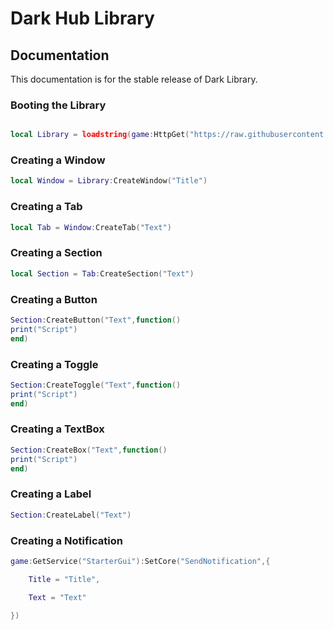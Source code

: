# Dark Hub Library
## Documentation
This documentation is for the stable release of Dark Library.
### Booting the Library
```lua

local Library = loadstring(game:HttpGet("https://raw.githubusercontent.com/Dialz2/Dark-Lib/main/Dark%20Library%20Source"))()

```
### Creating a Window
```lua
local Window = Library:CreateWindow("Title")
```
### Creating a Tab
```lua
local Tab = Window:CreateTab("Text")
```
### Creating a Section
```lua
local Section = Tab:CreateSection("Text")
```
### Creating a Button
```lua
Section:CreateButton("Text",function()
print("Script")
end)
```
### Creating a Toggle
```lua
Section:CreateToggle("Text",function()
print("Script")
end)
```
### Creating a TextBox
```lua
Section:CreateBox("Text",function()
print("Script")
end)
```
### Creating a Label
```lua
Section:CreateLabel("Text")
```
### Creating a Notification
```lua
game:GetService("StarterGui"):SetCore("SendNotification",{

	Title = "Title",

	Text = "Text"

})
```
